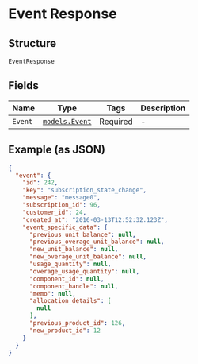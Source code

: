 
# Event Response

## Structure

`EventResponse`

## Fields

| Name | Type | Tags | Description |
|  --- | --- | --- | --- |
| `Event` | [`models.Event`](../../doc/models/event.md) | Required | - |

## Example (as JSON)

```json
{
  "event": {
    "id": 242,
    "key": "subscription_state_change",
    "message": "message0",
    "subscription_id": 96,
    "customer_id": 24,
    "created_at": "2016-03-13T12:52:32.123Z",
    "event_specific_data": {
      "previous_unit_balance": null,
      "previous_overage_unit_balance": null,
      "new_unit_balance": null,
      "new_overage_unit_balance": null,
      "usage_quantity": null,
      "overage_usage_quantity": null,
      "component_id": null,
      "component_handle": null,
      "memo": null,
      "allocation_details": [
        null
      ],
      "previous_product_id": 126,
      "new_product_id": 12
    }
  }
}
```

